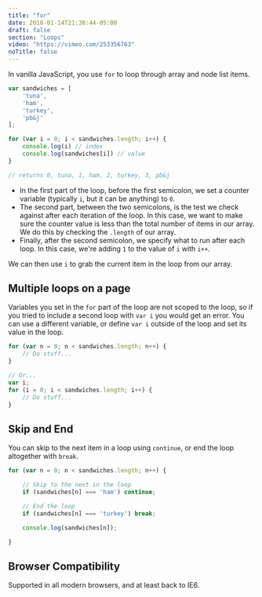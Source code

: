 ```yaml
---
title: "for"
date: 2018-01-14T21:38:44-05:00
draft: false
section: "Loops"
video: "https://vimeo.com/253356763"
noTitle: false
---
```


In vanilla JavaScript, you use `for` to loop through array and node list items.

```javascript
var sandwiches = [
	'tuna',
	'ham',
	'turkey',
	'pb&j'
];

for (var i = 0; i < sandwiches.length; i++) {
	console.log(i) // index
	console.log(sandwiches[i]) // value
}

// returns 0, tuna, 1, ham, 2, turkey, 3, pb&j
```

- In the first part of the loop, before the first semicolon, we set a counter variable (typically `i`, but it can be anything) to `0`.
- The second part, between the two semicolons, is the test we check against after each iteration of the loop. In this case, we want to make sure the counter value is less than the total number of items in our array. We do this by checking the `.length` of our array.
- Finally, after the second semicolon, we specify what to run after each loop. In this case, we're adding `1` to the value of `i` with `i++`.

We can then use `i` to grab the current item in the loop from our array.

## Multiple loops on a page

Variables you set in the `for` part of the loop are not scoped to the loop, so if you tried to include a second loop with `var i` you would get an error. You can use a different variable, or define `var i` outside of the loop and set its value in the loop.

```javascript
for (var n = 0; n < sandwiches.length; n++) {
	// Do stuff...
}

// Or...
var i;
for (i = 0; i < sandwiches.length; i++) {
	// Do stuff...
}
```

## Skip and End

You can skip to the next item in a loop using `continue`, or end the loop altogether with `break`.

```javascript
for (var n = 0; n < sandwiches.length; n++) {

	// Skip to the next in the loop
	if (sandwiches[n] === 'ham') continue;

	// End the loop
	if (sandwiches[n] === 'turkey') break;

	console.log(sandwiches[n]);

}
```

## Browser Compatibility

Supported in all modern browsers, and at least back to IE6.
